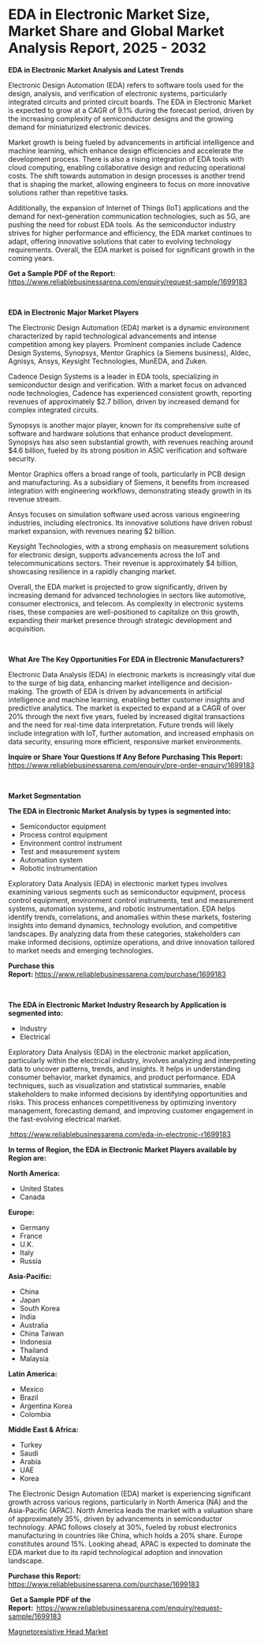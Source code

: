 <p><h1>EDA in Electronic Market Size, Market Share and Global Market Analysis Report, 2025 - 2032</h1></p><p><strong>EDA in Electronic Market Analysis and Latest Trends</strong></p>
<p><p>Electronic Design Automation (EDA) refers to software tools used for the design, analysis, and verification of electronic systems, particularly integrated circuits and printed circuit boards. The EDA in Electronic Market is expected to grow at a CAGR of 9.1% during the forecast period, driven by the increasing complexity of semiconductor designs and the growing demand for miniaturized electronic devices.</p><p>Market growth is being fueled by advancements in artificial intelligence and machine learning, which enhance design efficiencies and accelerate the development process. There is also a rising integration of EDA tools with cloud computing, enabling collaborative design and reducing operational costs. The shift towards automation in design processes is another trend that is shaping the market, allowing engineers to focus on more innovative solutions rather than repetitive tasks.</p><p>Additionally, the expansion of Internet of Things (IoT) applications and the demand for next-generation communication technologies, such as 5G, are pushing the need for robust EDA tools. As the semiconductor industry strives for higher performance and efficiency, the EDA market continues to adapt, offering innovative solutions that cater to evolving technology requirements. Overall, the EDA market is poised for significant growth in the coming years.</p></p>
<p><strong>Get a Sample PDF of the Report:&nbsp;</strong> <a href="https://www.reliablebusinessarena.com/enquiry/request-sample/1699183?utm_campaign=2515&utm_medium=2&utm_source=Github&utm_content=ia&utm_term=27032025&utm_id=eda-in-electronic">https://www.reliablebusinessarena.com/enquiry/request-sample/1699183</a></p>
<p>&nbsp;</p>
<p><strong>EDA in Electronic Major Market Players</strong></p>
<p><p>The Electronic Design Automation (EDA) market is a dynamic environment characterized by rapid technological advancements and intense competition among key players. Prominent companies include Cadence Design Systems, Synopsys, Mentor Graphics (a Siemens business), Aldec, Agnisys, Ansys, Keysight Technologies, MunEDA, and Zuken.</p><p>Cadence Design Systems is a leader in EDA tools, specializing in semiconductor design and verification. With a market focus on advanced node technologies, Cadence has experienced consistent growth, reporting revenues of approximately $2.7 billion, driven by increased demand for complex integrated circuits.</p><p>Synopsys is another major player, known for its comprehensive suite of software and hardware solutions that enhance product development. Synopsys has also seen substantial growth, with revenues reaching around $4.6 billion, fueled by its strong position in ASIC verification and software security.</p><p>Mentor Graphics offers a broad range of tools, particularly in PCB design and manufacturing. As a subsidiary of Siemens, it benefits from increased integration with engineering workflows, demonstrating steady growth in its revenue stream.</p><p>Ansys focuses on simulation software used across various engineering industries, including electronics. Its innovative solutions have driven robust market expansion, with revenues nearing $2 billion.</p><p>Keysight Technologies, with a strong emphasis on measurement solutions for electronic design, supports advancements across the IoT and telecommunications sectors. Their revenue is approximately $4 billion, showcasing resilience in a rapidly changing market.</p><p>Overall, the EDA market is projected to grow significantly, driven by increasing demand for advanced technologies in sectors like automotive, consumer electronics, and telecom. As complexity in electronic systems rises, these companies are well-positioned to capitalize on this growth, expanding their market presence through strategic development and acquisition.</p></p>
<p>&nbsp;</p>
<p><strong>What Are The Key Opportunities For EDA in Electronic Manufacturers?</strong></p>
<p><p>Electronic Data Analysis (EDA) in electronic markets is increasingly vital due to the surge of big data, enhancing market intelligence and decision-making. The growth of EDA is driven by advancements in artificial intelligence and machine learning, enabling better customer insights and predictive analytics. The market is expected to expand at a CAGR of over 20% through the next five years, fueled by increased digital transactions and the need for real-time data interpretation. Future trends will likely include integration with IoT, further automation, and increased emphasis on data security, ensuring more efficient, responsive market environments.</p></p>
<p><strong>Inquire or Share Your Questions If Any Before Purchasing This Report:</strong> <a href="https://www.reliablebusinessarena.com/enquiry/pre-order-enquiry/1699183?utm_campaign=2515&utm_medium=2&utm_source=Github&utm_content=ia&utm_term=27032025&utm_id=eda-in-electronic">https://www.reliablebusinessarena.com/enquiry/pre-order-enquiry/1699183</a></p>
<p>&nbsp;</p>
<p><strong>Market Segmentation</strong></p>
<p><strong>The EDA in Electronic Market Analysis by types is segmented into:</strong></p>
<p><ul><li>Semiconductor equipment</li><li>Process control equipment</li><li>Environment control instrument</li><li>Test and measurement system</li><li>Automation system</li><li>Robotic instrumentation</li></ul></p>
<p><p>Exploratory Data Analysis (EDA) in electronic market types involves examining various segments such as semiconductor equipment, process control equipment, environment control instruments, test and measurement systems, automation systems, and robotic instrumentation. EDA helps identify trends, correlations, and anomalies within these markets, fostering insights into demand dynamics, technology evolution, and competitive landscapes. By analyzing data from these categories, stakeholders can make informed decisions, optimize operations, and drive innovation tailored to market needs and emerging technologies.</p></p>
<p><strong>Purchase this Report:&nbsp;</strong><a href="https://www.reliablebusinessarena.com/purchase/1699183?utm_campaign=2515&utm_medium=2&utm_source=Github&utm_content=ia&utm_term=27032025&utm_id=eda-in-electronic">https://www.reliablebusinessarena.com/purchase/1699183</a></p>
<p>&nbsp;</p>
<p><strong>The EDA in Electronic Market Industry Research by Application is segmented into:</strong></p>
<p><ul><li>Industry</li><li>Electrical</li></ul></p>
<p><p>Exploratory Data Analysis (EDA) in the electronic market application, particularly within the electrical industry, involves analyzing and interpreting data to uncover patterns, trends, and insights. It helps in understanding consumer behavior, market dynamics, and product performance. EDA techniques, such as visualization and statistical summaries, enable stakeholders to make informed decisions by identifying opportunities and risks. This process enhances competitiveness by optimizing inventory management, forecasting demand, and improving customer engagement in the fast-evolving electrical market.</p></p>
<p><a href="https://www.reliablebusinessarena.com/eda-in-electronic-r1699183?utm_campaign=2515&utm_medium=2&utm_source=Github&utm_content=ia&utm_term=27032025&utm_id=eda-in-electronic">&nbsp;https://www.reliablebusinessarena.com/eda-in-electronic-r1699183</a></p>
<p><strong>In terms of Region, the EDA in Electronic Market Players available by Region are:</strong></p>
<p>
    <p> <strong> North America: </strong>
        <ul>
            <li>United States</li>
            <li>Canada</li>
        </ul>
        </p> 
    <p> <strong> Europe: </strong>
        <ul>
            <li>Germany</li>
            <li>France</li>
            <li>U.K.</li>
            <li>Italy</li>
            <li>Russia</li>
        </ul>
        </p> 
    <p> <strong> Asia-Pacific: </strong>
        <ul>
            <li>China</li>
            <li>Japan</li>
            <li>South Korea</li>
            <li>India</li>
            <li>Australia</li>
            <li>China Taiwan</li>
            <li>Indonesia</li>
            <li>Thailand</li>
            <li>Malaysia</li>
        </ul>
        </p> 
    <p> <strong> Latin America: </strong>
        <ul>
            <li>Mexico</li>
            <li>Brazil</li>
            <li>Argentina Korea</li>
            <li>Colombia</li>
        </ul>
        </p> 
    <p> <strong> Middle East & Africa: </strong>
        <ul>
            <li>Turkey</li>
            <li>Saudi</li>
            <li>Arabia</li>
            <li>UAE</li>
            <li>Korea</li>
        </ul>
    </p>
    </p>
<p><p>The Electronic Design Automation (EDA) market is experiencing significant growth across various regions, particularly in North America (NA) and the Asia-Pacific (APAC). North America leads the market with a valuation share of approximately 35%, driven by advancements in semiconductor technology. APAC follows closely at 30%, fueled by robust electronics manufacturing in countries like China, which holds a 20% share. Europe constitutes around 15%. Looking ahead, APAC is expected to dominate the EDA market due to its rapid technological adoption and innovation landscape.</p></p>
<p><strong>Purchase this Report: </strong><a href="https://www.reliablebusinessarena.com/purchase/1699183?utm_campaign=2515&utm_medium=2&utm_source=Github&utm_content=ia&utm_term=27032025&utm_id=eda-in-electronic">https://www.reliablebusinessarena.com/purchase/1699183</a></p>
<p>&nbsp;<strong>Get a Sample PDF of the Report:&nbsp;&nbsp;</strong><a href="https://www.reliablebusinessarena.com/enquiry/request-sample/1699183?utm_campaign=2515&utm_medium=2&utm_source=Github&utm_content=ia&utm_term=27032025&utm_id=eda-in-electronic">https://www.reliablebusinessarena.com/enquiry/request-sample/1699183</a></p>
<p><strong></strong></p>
<p><p><a href="https://github.com/ygfu6u/Market-Research-Report-List-2/blob/main/magnetoresistive-head-market.md?utm_campaign=2515&utm_medium=2&utm_source=Github&utm_content=ia&utm_term=27032025&utm_id=eda-in-electronic">Magnetoresistive Head Market</a></p></p>
